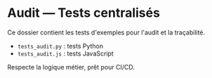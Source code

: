 # Audit — Tests centralisés

Ce dossier contient les tests d'exemples pour l'audit et la traçabilité.
- `tests_audit.py` : tests Python
- `tests_audit.js` : tests JavaScript

Respecte la logique métier, prêt pour CI/CD.
